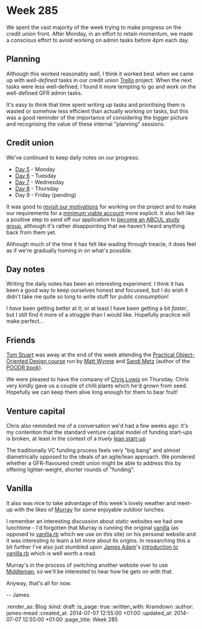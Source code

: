 Week 285
========

We spent the vast majority of the week trying to make progress on the credit union front. After Monday, in an effort to retain momentum, we made a conscious effort to avoid working on admin tasks before 4pm each day.

## Planning

Although this worked reasonably well, I think it worked best when we came up with *well-defined* tasks in our credit union [Trello][] project. When the next tasks were less well-defined, I found it more tempting to go and work on the well-defined GFR admin tasks.

It's easy to think that time spent writing up tasks and prioritising them is wasted or somehow less efficient than actually working on tasks, but this was a good reminder of the importance of considering the bigger picture and recognising the value of these internal "planning" sessions.

## Credit union

We've continued to keep daily notes on our progress:

* [Day 5][] - Monday
* [Day 6][] - Tuesday
* [Day 7][] - Wednesday
* [Day 8][] - Thursday
* Day 9 - Friday (pending)

It was good to [revisit our motivations][day 6 manifesto] for working on the project and to make our requirements for a [minimum viable account][] more explicit. It also felt like a positive step to send off our application to [become an ABCUL study group][study group application], although it's rather disappointing that we haven't heard anything back from them yet.

Although much of the time it has felt like wading through treacle, it does feel as if we're gradually homing in on what's possible.

## Day notes

Writing the daily notes has been an interesting experiment. I think it has been a good way to keep ourselves honest and focussed, but I do wish it didn't take me quite so long to write stuff for public consumption!

I _have_ been getting better at it; or at least I have been getting a bit _faster_, but I still find it more of a struggle than I would like. Hopefully practice will make perfect...

## Friends

[Tom Stuart][] was away at the end of the week attending the [Practical Object-Oriented Design course][] run by [Matt Wynne][] and [Sandi Metz][] (author of the [POODR book][]).

We were pleased to have the company of [Chris Lowis][] on Thursday. Chris very kindly gave us a couple of chilli plants which he'd grown from seed. Hopefully we can keep them alive long enough for them to bear fruit!

## Venture capital

Chris also reminded me of a conversation we'd had a few weeks ago: it's my contention that the standard venture capital model of funding start-ups is broken, at least in the context of a _truely_ [lean start-up][]

The traditionally VC funding process feels very "big bang" and almost diametrically opposed to the ideals of an agile/lean approach. We pondered whether a GFR-flavoured credit union might be able to address this by offering lighter-weight, shorter rounds of "funding".

## Vanilla

It also was nice to take advantage of this week's lovely weather and meet-up with the likes of [Murray][] for some enjoyable outdoor lunches.

I remember an interesting discussion about static websites we had one lunchtime - I'd forgotten that Murray is running the original [vanilla][] (as opposed to [vanilla.rb][] which we use on this site) on his personal website and it was interesting to learn a bit more about its origins. In researching this a bit further I've also just stumbled upon [James Adam][]'s [introduction to vanilla.rb][] which is well worth a read.

Murray's in the process of switching another website over to use [Middleman][], so we'll be interested to hear how he gets on with that.

Anyway, that's all for now.

-- James.


[Trello]: https://trello.com/
[Day 5]: /project-credit-union-day-5
[Day 6]: /project-credit-union-day-6
[Day 7]: /project-credit-union-day-7
[Day 8]: /project-credit-union-day-8
[day 6 manifesto]: /project-credit-union-day-6#manifesto
[minimum viable account]: /project-credit-union-day-8#minimum-viable-account
[study group application]: /project-credit-union-day-8#study-group-application
[Tom Stuart]: http://codon.com/
[Matt Wynne]: http://www.mattwynne.net/
[Sandi Metz]: http://www.sandimetz.com/
[Chris Lowis]: http://chrislowis.co.uk
[Practical Object-Oriented Design course]: http://kickstartacademy.io/dates/poodr-london-2-day
[POODR book]: http://www.poodr.com/
[lean start-up]: http://en.wikipedia.org/wiki/Lean_startup
[Murray]: http://h-lame.com/
[vanilla]: http://www.vanillasite.at/
[vanilla.rb]: https://github.com/lazyatom/vanilla-rb
[James Adam]: http://interblah.net/
[introduction to vanilla.rb]: http://interblah.net/introducing-vanilla-rb
[Middleman]: http://middlemanapp.com/

:render_as: Blog
:kind: draft
:is_page: true
:written_with: Kramdown
:author: james-mead
:created_at: 2014-07-07 12:55:00 +01:00
:updated_at: 2014-07-07 12:55:00 +01:00
:page_title: Week 285
